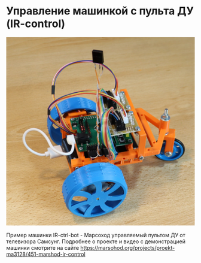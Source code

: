 # Управление машинкой с пульта ДУ (IR-control)
![MA3128 photo](../images/MarsohodBotBattery.jpg "Фото Марсохода, управляемого пультом ДУ от телевизора Самсунг")

Пример машинки IR-ctrl-bot - Марсоход управляемый пультом ДУ от телевизора Самсунг.
Подробнее о проекте и видео с демонстрацией машинки смотрите на сайте https://marsohod.org/projects/proekt-ma3128/451-marshod-ir-control
